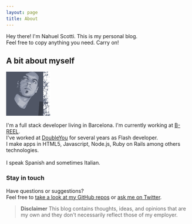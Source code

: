```yaml
---
layout: page
title: About
---
```


<p class="message">
  Hey there! I'm Nahuel Scotti. This is my personal blog.<br/>Feel free to copy anything you need. Carry on!
</p>

## A bit about myself

![singuerinc](/public/images/singuerinc.png)

I'm a full stack developer living in Barcelona. I'm currently working at <a href="http://www.b-reel.com" target="_blank">B-REEL</a>.<br/>I've worked at <a href="http://www.doubleyou.com" target="_blank">DoubleYou</a> for several years as Flash developer.<br/>I make apps in HTML5, Javascript, Node.js, Ruby on Rails among others technologies.<br/><br/>I speak Spanish and sometimes Italian.

### Stay in touch

Have questions or suggestions?<br/>Feel free to [take a look at my GitHub repos](https://github.com/singuerinc) or [ask me on Twitter](https://twitter.com/singuerinc).

> **Disclaimer**
> This blog contains thoughts, ideas, and opinions that are my own and they don't necessarily reflect those of my employer.